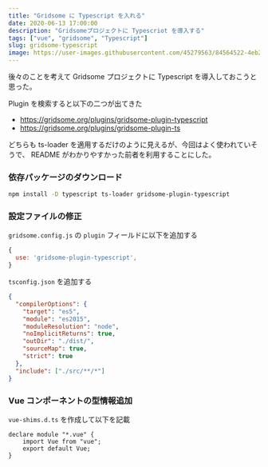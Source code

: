 ```yaml
---
title: "Gridsome に Typescript を入れる"
date: 2020-06-13 17:00:00
description: "Gridsomeプロジェクトに Typescriot を導入する"
tags: ["vue", "gridsome", "Typescript"]
slug: gridsome-typescript
image: https://user-images.githubusercontent.com/45279563/84564522-4eb24c80-ad9d-11ea-95e1-10c32711c54c.png
---
```


後々のことを考えて Gridsome プロジェクトに Typescript を導入しておこうと思った。

Plugin を検索すると以下の二つが出てきた

- https://gridsome.org/plugins/gridsome-plugin-typescript
- https://gridsome.org/plugins/gridsome-plugin-ts

どちらも ts-loader を適用するだけのように見えるが、今回はよく使われていそうで、 README がわかりやすかった前者を利用することにした。

### 依存パッケージのダウンロード

```bash
npm install -D typescript ts-loader gridsome-plugin-typescript
```

### 設定ファイルの修正

`gridsome.config.js` の `plugin` フィールドに以下を追加する

```js
{
  use: 'gridsome-plugin-typescript',
}
```

`tsconfig.json` を追加する

```json
{
  "compilerOptions": {
    "target": "es5",
    "module": "es2015",
    "moduleResolution": "node",
    "noImplicitReturns": true,
    "outDir": "./dist/",
    "sourceMap": true,
    "strict": true
  },
  "include": ["./src/**/*"]
}
```

### Vue コンポーネントの型情報追加

`vue-shims.d.ts` を作成して以下を記載

```
declare module "*.vue" {
    import Vue from "vue";
    export default Vue;
}
```
